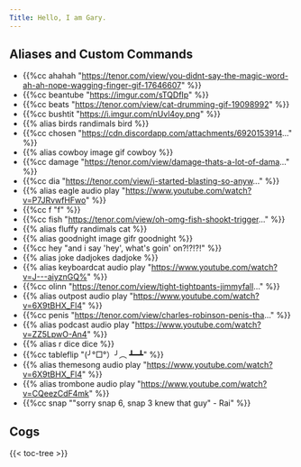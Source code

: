 ```yaml
---
Title: Hello, I am Gary.
---
```



## Aliases and Custom Commands
- {{%cc ahahah "https://tenor.com/view/you-didnt-say-the-magic-word-ah-ah-nope-wagging-finger-gif-17646607" %}}
- {{%cc beantube "https://imgur.com/sTQDfIp" %}}
- {{%cc beats "https://tenor.com/view/cat-drumming-gif-19098992" %}}
- {{%cc bushtit "https://i.imgur.com/nUvl4oy.png" %}}
- {{% alias birds randimals bird %}}
- {{%cc chosen "https://cdn.discordapp.com/attachments/6920153914..." %}}
- {{% alias cowboy image gif cowboy %}}
- {{%cc damage "https://tenor.com/view/damage-thats-a-lot-of-dama..." %}}
- {{%cc dia "https://tenor.com/view/i-started-blasting-so-anyw..." %}}
- {{% alias eagle audio play "https://www.youtube.com/watch?v=P7JRvwfHFwo" %}}
- {{%cc f "f" %}}
- {{%cc fish "https://tenor.com/view/oh-omg-fish-shookt-trigger..." %}}
- {{% alias fluffy randimals cat %}}
- {{% alias goodnight image gifr goodnight %}}
- {{%cc hey "and i say 'hey', what's goin' on?!?!?!" %}}
- {{% alias joke dadjokes dadjoke %}}
- {{% alias keyboardcat audio play "https://www.youtube.com/watch?v=J---aiyznGQ%" %}}
- {{%cc olinn "https://tenor.com/view/tight-tightpants-jimmyfall..." %}}
- {{% alias outpost audio play "https://www.youtube.com/watch?v=6X9tBHX_Fl4" %}}
- {{%cc penis "https://tenor.com/view/charles-robinson-penis-tha..." %}}
- {{% alias podcast audio play "https://www.youtube.com/watch?v=ZZ5LpwO-An4" %}}
- {{% alias r dice dice %}}
- {{%cc tableflip "(╯°□°）╯︵ ┻━┻" %}}
- {{% alias themesong audio play "https://www.youtube.com/watch?v=6X9tBHX_Fl4" %}}
- {{% alias trombone audio play "https://www.youtube.com/watch?v=CQeezCdF4mk" %}}
- {{%cc snap "\"sorry snap 6, snap 3 knew that guy\" - Rai" %}}

## Cogs
{{< toc-tree >}}